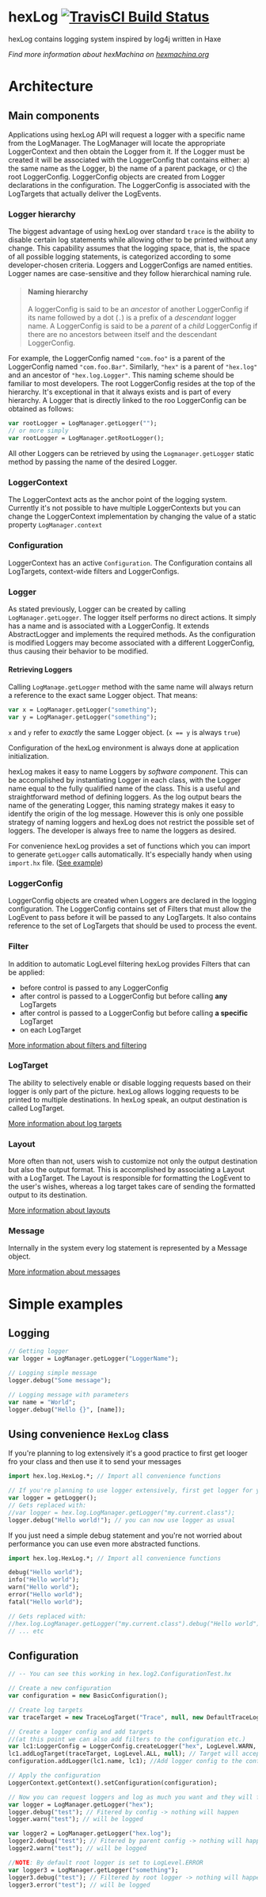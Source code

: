 # hexLog [![TravisCI Build Status](https://travis-ci.org/DoclerLabs/hexLog.svg?branch=master)](https://travis-ci.org/DoclerLabs/hexLog)

hexLog contains logging system inspired by log4j written in Haxe

*Find more information about hexMachina on [hexmachina.org](http://hexmachina.org/)*

# Architecture

## Main components
Applications using hexLog API will request a logger with a specific name from the LogManager. The LogManager will locate the appropriate LoggerContext and then obtain the Logger from it. If the Logger must be created it will be associated with the LoggerConfig that contains either: a) the same name as the Logger, b) the name of a parent package, or c) the root LoggerConfig. LoggerConfig objects are created from Logger declarations in the configuration. The LoggerConfig is associated with the LogTargets that actually deliver the LogEvents.

### Logger hierarchy
The biggest advantage of using hexLog over standard `trace` is the ability to disable certain log statements while allowing other to be printed without any change. This capability assumes that the logging space, that is, the space of all possible logging statements, is categorized according to some developer-chosen criteria.
Loggers and LoggerConfigs are named entities. Logger names are case-sensitive and they follow hierarchical naming rule.

> #### Naming hierarchy
> A loggerConfig is said to be an *ancestor* of another LoggerConfig if its name followed by a dot (`.`) is a prefix of a *descendant* logger name. A LoggerConfig is said to be a *parent* of a *child* LoggerConfig if there are no ancestors between itself and the descendant LoggerConfig.

For example, the LoggerConfig named `"com.foo"` is a parent of the LoggerConfig named `"com.foo.Bar"`. Similarly, `"hex"` is a parent of `"hex.log"` and an ancestor of `"hex.log.Logger"`. This naming scheme should be familiar to most developers.
The root LoggerConfig resides at the top of the hierarchy. It's exceptional in that it always exists and is part of every hierarchy. A Logger that is directly linked to the roo LoggerConfig can be obtained as follows:
```haxe
var rootLogger = LogManager.getLogger("");
// or more simply
var rootLogger = LogManager.getRootLogger();
```
All other Loggers can be retrieved by using the `Logmanager.getLogger` static method by passing the name of the desired Logger.

### LoggerContext

The LoggerContext acts as the anchor point of the logging system. Currently it's not possible to have multiple LoggerContexts but you can change the LoggerContext implementation by changing the value of a static property `LogManager.context`

### Configuration

LoggerContext has an active `Configuration`. The Configuration contains all LogTargets, context-wide filters and LoggerConfigs.

### Logger

As stated previously, Logger can be created by calling `LogManager.getLogger`. The logger itself performs no direct actions. It simply has a name and is associated with a LoggerConfig. It extends AbstractLogger and implements the required methods. As the configuration is modified Loggers may become associated with a different LoggerConfig, thus causing their behavior to be modified.

#### Retrieving Loggers

Calling `LogManage.getLogger` method with the same name will always return a reference to the exact same Logger object.
That means:

```haxe
var x = LogManager.getLogger("something");
var y = LogManager.getLogger("something");
```
`x` and `y` refer to *exactly* the same Logger object. (`x == y` is always `true`)

Configuration of the hexLog environment is always done at application initialization.

hexLog makes it easy to name Loggers by *software component*. This can be accomplished by instantiating Logger in each class, with the Logger name equal to the fully qualified name of the class. This is a useful and straightforward method of defining loggers. As the log output bears the name of the generating Logger, this naming strategy makes it easy to identify the origin of the log message. However this is only one possible strategy of naming loggers and hexLog does not restrict the possible set of loggers. The developer is always free to name the loggers as desired.

For convenience hexLog provides a set of functions which you can import to generate `getLogger` calls automatically. It's especially handy when using `import.hx` file. ([See example](#using-convenience-hexlog-class))

### LoggerConfig

LoggerConfig objects are created when Loggers are declared in the logging configuration. The LoggerConfig contains set of Filters that must allow the LogEvent to pass before it will be passed to any LogTargets. It also contains reference to the set of LogTargets that should be used to process the event.

### Filter

In addition to automatic LogLevel filtering hexLog provides Filters that can be applied:
- before control is passed to any LoggerConfig
- after control is passed to a LoggerConfig but before calling **any** LogTargets
- after control is passed to a LoggerConfig but before calling **a specific** LogTarget
- on each LogTarget

[More information about filters and filtering](src/hex/log/filter/README.md)

### LogTarget

The ability to selectively enable or disable logging requests based on their logger is only part of the picture. hexLog allows logging requests to be printed to multiple destinations. In hexLog speak, an output destination is called LogTarget.

[More information about log targets](src/hex/log/target/README.md)

### Layout

More often than not, users wish to customize not only the output destination but also the output format. This is accomplished by associating a Layout with a LogTarget. The Layout is responsible for formatting the LogEvent to the user's wishes, whereas a log target takes care of sending the formatted output to its destination.

[More information about layouts](src/hex/log/layout/README.md)

### Message

Internally in the system every log statement is represented by a Message object.

[More information about messages](src/hex/log/message/README.md)

# Simple examples

## Logging

```haxe
// Getting logger
var logger = LogManager.getLogger("LoggerName");

// Logging simple message
logger.debug("Some message");

// Logging message with parameters
var name = "World";
logger.debug("Hello {}", [name]);
```

## Using convenience `HexLog` class

If you're planning to log extensively it's a good practice to first get looger fro your class and then use it to send your messages
```haxe
import hex.log.HexLog.*; // Import all convenience functions

// If you're planning to use logger extensively, first get logger for your class
var logger = getLogger();
// Gets replaced with:
//var logger = hex.log.LogManager.getLogger("my.current.class");
logger.debug("Hello world!"); // you can now use logger as usual
```
If you just need a simple debug statement and you're not worried about performance you can use even more abstracted functions.
```haxe
import hex.log.HexLog.*; // Import all convenience functions

debug("Hello world");
info("Hello world");
warn("Hello world");
error("Hello world");
fatal("Hello world");

// Gets replaced with:
//hex.log.LogManager.getLogger("my.current.class").debug("Hello world");
// ... etc
```

## Configuration

```haxe
// -- You can see this working in hex.log2.ConfigurationTest.hx

// Create a new configuration
var configuration = new BasicConfiguration();

// Create log targets
var traceTarget = new TraceLogTarget("Trace", null, new DefaultTraceLogLayout());

// Create a logger config and add targets
//(at this point we can also add filters to the configuration etc.)
var lc1:LoggerConfig = LoggerConfig.createLogger("hex", LogLevel.WARN, null, null); // Logger will only forward warnings and higher
lc1.addLogTarget(traceTarget, LogLevel.ALL, null); // Target will accept every event that arrives (in this case only warnings+ will be forwarded from the logger anyway)
configuration.addLogger(lc1.name, lc1); //Add logger config to the configuration

// Apply the configuration
LoggerContext.getContext().setConfiguration(configuration);

// Now you can request loggers and log as much you want and they will follow the rules set above
var logger = LogManager.getLogger("hex");
logger.debug("test"); // Fitered by config -> nothing will happen
logger.warn("test"); // will be logged

var logger2 = LogManager.getLogger("hex.log");
logger2.debug("test"); // Fitered by parent config -> nothing will happen
logger2.warn("test"); // will be logged

//NOTE: By default root logger is set to LogLevel.ERROR
var logger3 = LogManager.getLogger("something");
logger3.debug("test"); // Filtered by root logger -> nothing will happen
logger3.error("test"); // will be logged

```
